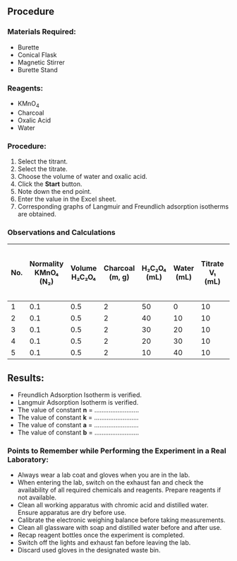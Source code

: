 ## Procedure

<h3>Materials Required:</h3>

<ul>
  <li>Burette</li>
  <li>Conical Flask</li>
  <li>Magnetic Stirrer</li>
  <li>Burette Stand</li>
</ul>

<h3>Reagents:</h3>

<ul>
  <li>KMnO<sub>4</sub></li>
  <li>Charcoal</li>
  <li>Oxalic Acid</li>
  <li>Water</li>
</ul>

<h3>Procedure:</h3>

<ol>
  <li>Select the titrant.</li>
  <li>Select the titrate.</li>
  <li>Choose the volume of water and oxalic acid.</li>
  <li>Click the <strong>Start</strong> button.</li>
  <li>Note down the end point.</li>
  <li>Enter the value in the Excel sheet.</li>
  <li>Corresponding graphs of Langmuir and Freundlich adsorption isotherms are obtained.</li>
</ol>

<h3>Observations and Calculations</h3>

<table cellpadding="6" cellspacing="0">
  <thead>
    <tr>
      <th>No.</th>
      <th>Normality KMnO₄ (N₂)</th>
      <th>Volume H₂C₂O₄</th>
      <th>Charcoal (m, g)</th>
      <th>H₂C₂O₄ (mL)</th>
      <th>Water (mL)</th>
      <th>Titrate V₁ (mL)</th>
      <th>KMnO₄ V₂ (mL)</th>
      <th>Cₑ = (V₂ × N₂) / V₁</th>
      <th>Cᵢ</th>
      <th>X = Cᵢ − Cₑ</th>
      <th>X/m</th>
      <th>log Cₑ</th>
      <th>log (X/m)</th>
      <th>Cₑ / (X/m)</th>
    </tr>
  </thead>
  <tbody>
    <tr>
      <td>1</td><td>0.1</td><td>0.5</td><td>2</td><td>50</td><td>0</td><td>10</td><td></td><td></td><td></td><td></td><td></td><td></td><td></td><td></td>
    </tr>
    <tr>
      <td>2</td><td>0.1</td><td>0.5</td><td>2</td><td>40</td><td>10</td><td>10</td><td></td><td></td><td></td><td></td><td></td><td></td><td></td><td></td>
    </tr>
    <tr>
      <td>3</td><td>0.1</td><td>0.5</td><td>2</td><td>30</td><td>20</td><td>10</td><td></td><td></td><td></td><td></td><td></td><td></td><td></td><td></td>
    </tr>
    <tr>
      <td>4</td><td>0.1</td><td>0.5</td><td>2</td><td>20</td><td>30</td><td>10</td><td></td><td></td><td></td><td></td><td></td><td></td><td></td><td></td>
    </tr>
    <tr>
      <td>5</td><td>0.1</td><td>0.5</td><td>2</td><td>10</td><td>40</td><td>10</td><td></td><td></td><td></td><td></td><td></td><td></td><td></td><td></td>
    </tr>
  </tbody>
</table>

<h2>Results:</h2>

<ul>
  <li>Freundlich Adsorption Isotherm is verified.</li>
  <li>Langmuir Adsorption Isotherm is verified.</li>
  <li>The value of constant <strong>n</strong> = .........................</li>
  <li>The value of constant <strong>k</strong> = .........................</li>
  <li>The value of constant <strong>a</strong> = .........................</li>
  <li>The value of constant <strong>b</strong> = .........................</li>
</ul>

<h3>Points to Remember while Performing the Experiment in a Real Laboratory:</h3>

<ul>
  <li>Always wear a lab coat and gloves when you are in the lab.</li>
  <li>When entering the lab, switch on the exhaust fan and check the availability of all required chemicals and reagents. Prepare reagents if not available.</li>
  <li>Clean all working apparatus with chromic acid and distilled water. Ensure apparatus are dry before use.</li>
  <li>Calibrate the electronic weighing balance before taking measurements.</li>
  <li>Clean all glassware with soap and distilled water before and after use.</li>
  <li>Recap reagent bottles once the experiment is completed.</li>
  <li>Switch off the lights and exhaust fan before leaving the lab.</li>
  <li>Discard used gloves in the designated waste bin.</li>
</ul>



